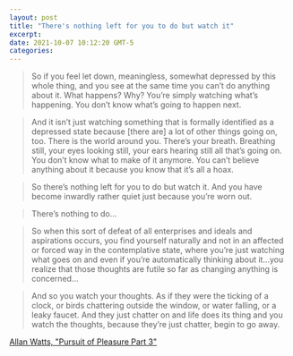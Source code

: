 ```yaml
---
layout: post
title: "There's nothing left for you to do but watch it"
excerpt: 
date: 2021-10-07 10:12:20 GMT-5
categories: 
---
```


> So if you feel let down, meaningless, somewhat depressed by this whole thing, and you see at the same time you can’t do anything about it. What happens? Why? You’re simply watching what’s happening. You don’t know what’s going to happen next.

> And it isn’t just watching something that is formally identified as a depressed state because [there are] a lot of other things going on, too. There is the world around you. There’s your breath. Breathing still, your eyes looking still, your ears hearing still all that’s going on. You don’t know what to make of it anymore. You can’t believe anything about it because you know that it’s all a hoax.

> So there’s nothing left for you to do but watch it. And you have become inwardly rather quiet just because you’re worn out.

> There’s nothing to do...

> So when this sort of defeat of all enterprises and ideals and aspirations occurs, you find yourself naturally and not in an affected or forced way in the contemplative state, where you’re just watching what goes on and even if you’re automatically thinking about it...you realize that those thoughts are futile so far as changing anything is concerned...

> And so you watch your thoughts. As if they were the ticking of a clock, or birds chattering outside the window, or water falling, or a leaky faucet. And they just chatter on and life does its thing and you watch the thoughts, because they’re just chatter, begin to go away.

[Allan Watts, "Pursuit of Pleasure Part 3"](https://alanwatts.org/3-8-7-pursuit-of-pleasure-part-3/)